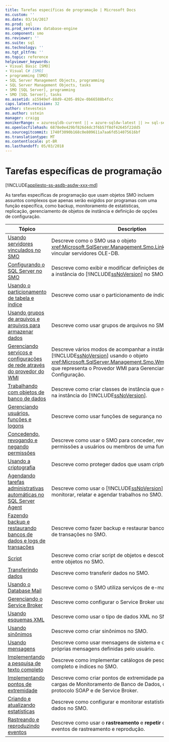 ```yaml
---
title: Tarefas específicas de programação | Microsoft Docs
ms.custom: ''
ms.date: 03/14/2017
ms.prod: sql
ms.prod_service: database-engine
ms.component: smo
ms.reviewer: ''
ms.suite: sql
ms.technology: ''
ms.tgt_pltfrm: ''
ms.topic: reference
helpviewer_keywords:
- Visual Basic [SMO]
- Visual C# [SMO]
- programming [SMO]
- SQL Server Management Objects, programming
- SQL Server Management Objects, tasks
- SMO [SQL Server], programming
- SMO [SQL Server], tasks
ms.assetid: a15949ef-88d9-4205-892e-0b66588b4fcc
caps.latest.revision: 32
author: stevestein
ms.author: sstein
manager: craigg
monikerRange: = azuresqldb-current || = azure-sqldw-latest || >= sql-server-2016 || = sqlallproducts-allversions
ms.openlocfilehash: 6878e0e429bf826d4dc3f6b57f8df42645f22dd5
ms.sourcegitcommit: 1740f3090b168c0e809611a7aa6fd514075616bf
ms.translationtype: MT
ms.contentlocale: pt-BR
ms.lasthandoff: 05/03/2018
---
```

# <a name="programming-specific-tasks"></a>Tarefas específicas de programação
[!INCLUDE[appliesto-ss-asdb-asdw-xxx-md](../../../includes/appliesto-ss-asdb-asdw-xxx-md.md)]

  As tarefas específicas de programação que usam objetos SMO incluem assuntos complexos que apenas serão exigidos por programas com uma função específica, como backup, monitoramento de estatísticas, replicação, gerenciamento de objetos de instância e definição de opções de configuração.  
  
|Tópico|Description|  
|-----------|-----------------|  
|[Usando servidores vinculados no SMO](../../../relational-databases/server-management-objects-smo/tasks/using-linked-servers-in-smo.md)|Descreve como o SMO usa o objeto <xref:Microsoft.SqlServer.Management.Smo.LinkedServer> para vincular servidores OLE-DB.|  
|[Configurando o SQL Server no SMO](../../../relational-databases/server-management-objects-smo/tasks/configuring-sql-server-in-smo.md)|Descreve como exibir e modificar definições de configuração para a instância do [!INCLUDE[ssNoVersion](../../../includes/ssnoversion-md.md)] no SMO.|  
|[Usando o particionamento de tabela e índice](../../../relational-databases/server-management-objects-smo/tasks/using-table-and-index-partitioning.md)|Descreve como usar o particionamento de índice e tabela no SMO.|  
|[Usando grupos de arquivos e arquivos para armazenar dados](../../../relational-databases/server-management-objects-smo/tasks/using-filegroups-and-files-to-store-data.md)|Descreve como usar grupos de arquivos no SMO.|  
|[Gerenciando serviços e configurações de rede através do provedor do WMI](../../../relational-databases/server-management-objects-smo/tasks/managing-services-and-network-settings-by-using-wmi-provider.md)|Descreve vários modos de acompanhar a instância do [!INCLUDE[ssNoVersion](../../../includes/ssnoversion-md.md)] usando o objeto <xref:Microsoft.SqlServer.Management.Smo.Wmi.ManagedComputer> que representa o Provedor WMI para Gerenciamento de Configuração.|  
|[Trabalhando com objetos de banco de dados](../../../relational-databases/server-management-objects-smo/tasks/creating-altering-and-removing-database-objects.md)|Descreve como criar classes de instância que representam objetos na instância do [!INCLUDE[ssNoVersion](../../../includes/ssnoversion-md.md)].|  
|[Gerenciando usuários, funções e logons](../../../relational-databases/server-management-objects-smo/tasks/managing-users-roles-and-logins.md)|Descreve como usar funções de segurança no SMO.|  
|[Concedendo, revogando e negando permissões](../../../relational-databases/server-management-objects-smo/tasks/granting-revoking-and-denying-permissions.md)|Descreve como usar o SMO para conceder, revogar e negar permissões a usuários ou membros de uma função.|  
|[Usando a criptografia](../../../relational-databases/server-management-objects-smo/tasks/using-encryption.md)|Descreve como proteger dados que usam criptografia no SMO.|  
|[Agendando tarefas administrativas automáticas no SQL Server Agent](../../../relational-databases/server-management-objects-smo/tasks/scheduling-automatic-administrative-tasks-in-sql-server-agent.md)|Descreve como usar o [!INCLUDE[ssNoVersion](../../../includes/ssnoversion-md.md)] Agent para monitorar, relatar e agendar trabalhos no SMO.|  
|[Fazendo backup e restaurando bancos de dados e logs de transações](../../../relational-databases/server-management-objects-smo/tasks/backing-up-and-restoring-databases-and-transaction-logs.md)|Descreve como fazer backup e restaurar bancos de dados e logs de transações no SMO.|  
|[Script](../../../relational-databases/server-management-objects-smo/tasks/scripting.md)|Descreve como criar script de objetos e descobrir dependências entre objetos no SMO.|  
|[Transferindo dados](../../../relational-databases/server-management-objects-smo/tasks/transferring-data.md)|Descreve como transferir dados no SMO.|  
|[Usando o Database Mail](../../../relational-databases/server-management-objects-smo/tasks/using-database-mail.md)|Descreve como o SMO utiliza serviços de e-mail.|  
|[Gerenciando o Service Broker](../../../relational-databases/server-management-objects-smo/tasks/managing-service-broker.md)|Descreve como configurar o Service Broker usando o SMO.|  
|[Usando esquemas XML](../../../relational-databases/server-management-objects-smo/tasks/using-xml-schemas.md)|Descreve como usar o tipo de dados XML no SMO.|  
|[Usando sinônimos](../../../relational-databases/server-management-objects-smo/tasks/using-synonyms.md)|Descreve como criar sinônimos no SMO.|  
|[Usando mensagens](../../../relational-databases/server-management-objects-smo/tasks/using-messages.md)|Descreve como usar mensagens de sistema e como definir suas próprias mensagens definidas pelo usuário.|  
|[Implementando a pesquisa de texto completo](../../../relational-databases/server-management-objects-smo/tasks/implementing-full-text-search.md)|Descreve como implementar catálogos de pesquisa de texto completo e índices no SMO.|  
|[Implementando pontos de extremidade](../../../relational-databases/server-management-objects-smo/tasks/implementing-endpoints.md)|Descreve como criar pontos de extremidade para controlar as cargas de Monitoramento de Banco de Dados, de solicitações de protocolo SOAP e de Service Broker.|  
|[Criando e atualizando estatísticas](../../../relational-databases/server-management-objects-smo/tasks/creating-and-updating-statistics.md)|Descreve como configurar e monitorar estatísticas em um banco de dados no SMO.|  
|[Rastreando e reproduzindo eventos](../../../relational-databases/server-management-objects-smo/tasks/tracing-and-replaying-events.md)|Descreve como usar o **rastreamento** e **repetir** objetos no SMO para eventos de rastreamento e reprodução.|  
  
  
